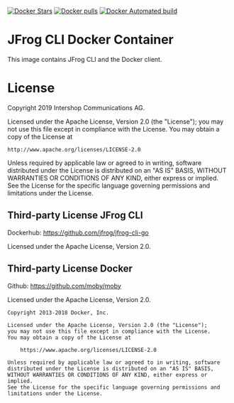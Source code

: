  [![Docker Stars](https://img.shields.io/docker/stars/intershopde/docker-jfrog-cli.svg?style=plastic)](https://registry.hub.docker.com/v2/repositories/intershopde/docker-jfrog-cli/stars/count/) [![Docker pulls](https://img.shields.io/docker/pulls/intershopde/docker-jfrog-cli.svg?style=plastic)](https://registry.hub.docker.com/v2/repositories/intershopde/docker-jfrog-cli/)
[![Docker Automated build](https://img.shields.io/docker/automated/intershopde/docker-jfrog-cli.svg?maxAge=2592000?style=plastic)](https://github.com/IntershopCommunicationsAG/docker-jfrog-cli/)

# JFrog CLI Docker Container

This image contains JFrog CLI and the Docker client.

# License

Copyright 2019 Intershop Communications AG.

Licensed under the Apache License, Version 2.0 (the "License");
you may not use this file except in compliance with the License.
You may obtain a copy of the License at

    http://www.apache.org/licenses/LICENSE-2.0

Unless required by applicable law or agreed to in writing, software
distributed under the License is distributed on an "AS IS" BASIS,
WITHOUT WARRANTIES OR CONDITIONS OF ANY KIND, either express or implied.
See the License for the specific language governing permissions and
limitations under the License.

## Third-party License JFrog CLI

Dockerhub: https://github.com/jfrog/jfrog-cli-go

Licensed under the Apache License, Version 2.0.

## Third-party License Docker

Github: https://github.com/moby/moby

Licensed under the Apache License, Version 2.0.

```
Copyright 2013-2018 Docker, Inc.

Licensed under the Apache License, Version 2.0 (the "License");
you may not use this file except in compliance with the License.
You may obtain a copy of the License at

    https://www.apache.org/licenses/LICENSE-2.0

Unless required by applicable law or agreed to in writing, software
distributed under the License is distributed on an "AS IS" BASIS,
WITHOUT WARRANTIES OR CONDITIONS OF ANY KIND, either express or implied.
See the License for the specific language governing permissions and
limitations under the License.
```
